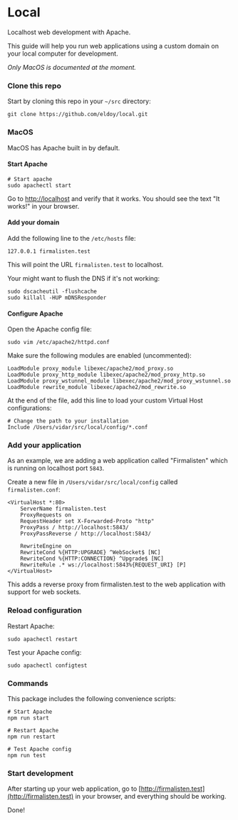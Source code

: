 # Local

Localhost web development with Apache.

This guide will help you run web applications using a custom domain on your local computer for development.

_Only MacOS is documented at the moment._

### Clone this repo

Start by cloning this repo in your `~/src` directory:

```
git clone https://github.com/eldoy/local.git
```

### MacOS

MacOS has Apache built in by default.

#### Start Apache

```
# Start apache
sudo apachectl start
```

Go to [http://localhost](http://localhost) and verify that it works. You should see the text "It works!" in your browser.

#### Add your domain

Add the following line to the `/etc/hosts` file:

```
127.0.0.1 firmalisten.test
```

This will point the URL `firmalisten.test` to localhost.

Your might want to flush the DNS if it's not working:

```
sudo dscacheutil -flushcache
sudo killall -HUP mDNSResponder
```

#### Configure Apache

Open the Apache config file:
```
sudo vim /etc/apache2/httpd.conf
```

Make sure the following modules are enabled (uncommented):

```
LoadModule proxy_module libexec/apache2/mod_proxy.so
LoadModule proxy_http_module libexec/apache2/mod_proxy_http.so
LoadModule proxy_wstunnel_module libexec/apache2/mod_proxy_wstunnel.so
LoadModule rewrite_module libexec/apache2/mod_rewrite.so
```

At the end of the file, add this line to load your custom Virtual Host configurations:
```
# Change the path to your installation
Include /Users/vidar/src/local/config/*.conf
```

### Add your application

As an example, we are adding a web application called "Firmalisten" which is running on localhost port `5843`.

Create a new file in `/Users/vidar/src/local/config` called `firmalisten.conf`:

```
<VirtualHost *:80>
    ServerName firmalisten.test
    ProxyRequests on
    RequestHeader set X-Forwarded-Proto "http"
    ProxyPass / http://localhost:5843/
    ProxyPassReverse / http://localhost:5843/

    RewriteEngine on
    RewriteCond %{HTTP:UPGRADE} ^WebSocket$ [NC]
    RewriteCond %{HTTP:CONNECTION} ^Upgrade$ [NC]
    RewriteRule .* ws://localhost:5843%{REQUEST_URI} [P]
</VirtualHost>
```

This adds a reverse proxy from firmalisten.test to the web application with support for web sockets.

### Reload configuration

Restart Apache:
```
sudo apachectl restart
```

Test your Apache config:
```
sudo apachectl configtest
```

### Commands

This package includes the following convenience scripts:

```
# Start Apache
npm run start

# Restart Apache
npm run restart

# Test Apache config
npm run test
```

### Start development

After starting up your web application, go to [http://firmalisten.test](http://firmalisten.test) in your browser, and everything should be working.

Done!
